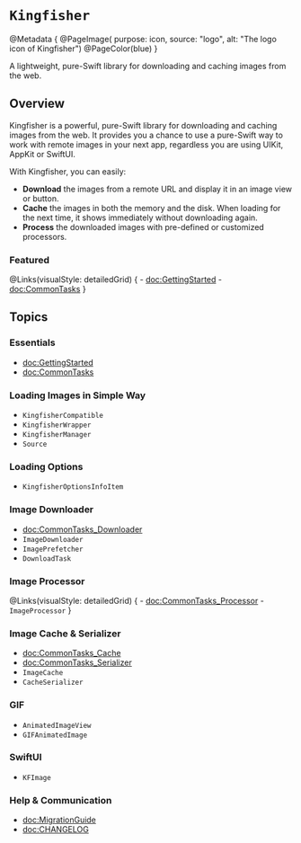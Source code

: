 # ``Kingfisher``

@Metadata {
    @PageImage(
        purpose: icon, 
        source: "logo", 
        alt: "The logo icon of Kingfisher")
    @PageColor(blue)
}

A lightweight, pure-Swift library for downloading and caching images from the web.

## Overview

Kingfisher is a powerful, pure-Swift library for downloading and caching images from the web. It provides you a chance 
to use a pure-Swift way to work with remote images in your next app, regardless you are using UIKit, AppKit or SwiftUI.

With Kingfisher, you can easily:

- **Download** the images from a remote URL and display it in an image view or button.
- **Cache** the images in both the memory and the disk. When loading for the next time, it shows immediately without
downloading again.
- **Process** the downloaded images with pre-defined or customized processors. 

### Featured

@Links(visualStyle: detailedGrid) {
    - <doc:GettingStarted>
    - <doc:CommonTasks>
}


## Topics

### Essentials

- <doc:GettingStarted>
- <doc:CommonTasks>

### Loading Images in Simple Way

- ``KingfisherCompatible``
- ``KingfisherWrapper``
- ``KingfisherManager``
- ``Source``

### Loading Options

- ``KingfisherOptionsInfoItem``

### Image Downloader

- <doc:CommonTasks_Downloader>
- ``ImageDownloader``
- ``ImagePrefetcher``
- ``DownloadTask``

### Image Processor

@Links(visualStyle: detailedGrid) {
    - <doc:CommonTasks_Processor>
    - ``ImageProcessor``
}

### Image Cache & Serializer

- <doc:CommonTasks_Cache>
- <doc:CommonTasks_Serializer>
- ``ImageCache``
- ``CacheSerializer``

### GIF

- ``AnimatedImageView``
- ``GIFAnimatedImage``

### SwiftUI

- ``KFImage``

### Help & Communication

- <doc:MigrationGuide>
- <doc:CHANGELOG>

